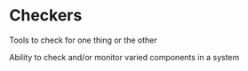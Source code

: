 # Checkers
Tools to check for one thing or the other

 Ability to check and/or monitor varied components in a system
